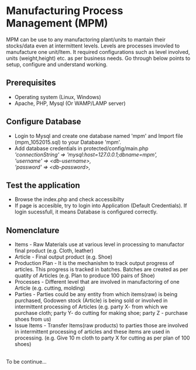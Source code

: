 # Manufacturing Process Management (MPM) 

MPM can be use to any manufactoring plant/units to mantain their stocks/data even at intermittent levels. Levels are processes invovled to manufacture one unit/Item. It required configurations such as level involved, units (weight,height) etc. as per business needs. Go through below points to setup, configure and understand working.

## Prerequisites
* Operating system (Linux, Windows)
* Apache, PHP, Mysql (Or WAMP/LAMP server)
## Configure Database
* Login to Mysql and create one database named 'mpm' and Import file (mpm_1052015.sql) to your Database 'mpm'.
* Add database credentials in protected/config/main.php <br>
      <I>'connectionString' => 'mysql:host=127.0.0.1;dbname=mpm',<br>
			'username' => \<db-username\>,<br>
			'password' => \<db-password\>,<br>
			</I>

## Test the application
* Browse the index.php and check accessibilty
* If page is accesible, try to login into Application (Default Credentials). If login sucessfull, it means Database is configured correctly.

## Nomenclature
* Items - Raw Materials use at various level in processing to manufactor final product (e.g. Cloth, leather)
* Article - Final output product (e.g. Shoe)
* Production Plan - It is the mechanishm to track output progress of articles. This progress is tracked in batches. Batches are created as per quatity of Articles (e.g. Plan to produce 100 pairs of Shoe)
* Processes - Different level that are involved in manufactoring of one Article (e.g. cutting, molding)
* Parties - Parties could be any entity from which items(raw) is being purchased, Godowen stock (Article) is being sold or involved in intermittent processing of Articles (e.g. party X- from which we purchase cloth; party Y- do cutting for making shoe; party Z - purchase shoes from us)
* Issue Items - Transfer Items(raw products) to parties those are involved in intermittent processing of articles and these items are used in processing. (e.g. Give 10 m cloth to party X for cutting as per plan of 100 shoes)

<br> To be continue...
